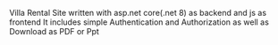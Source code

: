 Villa Rental Site written with asp.net core(.net 8) as backend and js as frontend 
It includes simple Authentication and Authorization as well as Download as PDF or Ppt
